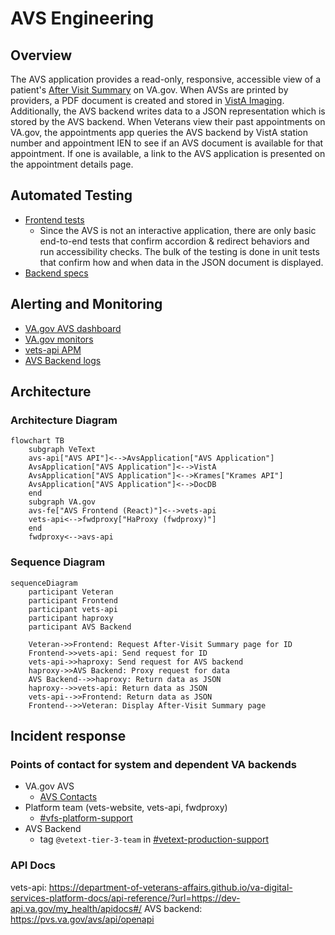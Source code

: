 # AVS Engineering

## Overview

The AVS application provides a read-only, responsive, accessible view of a patient's [After Visit Summary](https://github.com/department-of-veterans-affairs/va.gov-team/tree/master/products/health-care/digital-health-modernization/mhv-to-va.gov/avs#overview-and-problem-statement) on VA.gov. When AVSs are printed by providers, a PDF document is created and stored in [VistA Imaging](https://dvagov.sharepoint.com/sites/vhahealth-information-management/SitePages/VistA-Imaging.aspx). Additionally, the AVS backend writes data to a JSON representation which is stored by the AVS backend. When Veterans view their past appointments on VA.gov, the appointments app queries the AVS backend by VistA station number and appointment IEN to see if an AVS document is available for that appointment. If one is available, a link to the AVS application is presented on the appointment details page.

## Automated Testing

- [Frontend tests](https://github.com/department-of-veterans-affairs/vets-website/tree/main/src/applications/avs/tests)
  - Since the AVS is not an interactive application, there are only basic end-to-end tests that confirm accordion & redirect behaviors and run accessibility checks. The bulk of the testing is done in unit tests that confirm how and when data in the JSON document is displayed.
- [Backend specs](https://github.com/department-of-veterans-affairs/vets-api/tree/master/modules/avs/spec)

## Alerting and Monitoring

- [VA.gov AVS dashboard](https://vagov.ddog-gov.com/dashboard/afd-cht-fsb/vagov-after-visit-summary)
- [VA.gov monitors](https://vagov.ddog-gov.com/monitors/manage?q=service%3Aafter-visit-summary&order=desc)
- [vets-api APM](https://vagov.ddog-gov.com/services/service/after-visit-summary?env=eks-prod)
- [AVS Backend logs](https://vetext.ddog-gov.com/logs?query=service%3Aavs-web-apache-prod%20%22%2Favs%2Fapi%22%20)

## Architecture

### Architecture Diagram

```mermaid
flowchart TB
    subgraph VeText
    avs-api["AVS API"]<-->AvsApplication["AVS Application"]
    AvsApplication["AVS Application"]<-->VistA
    AvsApplication["AVS Application"]<-->Krames["Krames API"]
    AvsApplication["AVS Application"]<-->DocDB
    end
    subgraph VA.gov
    avs-fe["AVS Frontend (React)"]<-->vets-api
    vets-api<-->fwdproxy["HaProxy (fwdproxy)"]
    end    
    fwdproxy<-->avs-api
```

### Sequence Diagram

```mermaid
sequenceDiagram
    participant Veteran
    participant Frontend
    participant vets-api
    participant haproxy
    participant AVS Backend

    Veteran->>Frontend: Request After-Visit Summary page for ID
    Frontend->>vets-api: Send request for ID
    vets-api->>haproxy: Send request for AVS backend
    haproxy->>AVS Backend: Proxy request for data
    AVS Backend-->>haproxy: Return data as JSON
    haproxy-->>vets-api: Return data as JSON
    vets-api-->>Frontend: Return data as JSON
    Frontend-->>Veteran: Display After-Visit Summary page
```

## Incident response  

### Points of contact for system and dependent VA backends

- VA.gov AVS
  - [AVS Contacts](https://github.com/department-of-veterans-affairs/va.gov-team/blob/master/products/health-care/digital-health-modernization/mhv-to-va.gov/avs/README.md#communications)
- Platform team (vets-website, vets-api, fwdproxy)
  - [#vfs-platform-support](https://dsva.slack.com/archives/CBU0KDSB1)
- AVS Backend
  - tag `@vetext-tier-3-team` in [#vetext-production-support](https://dsva.slack.com/archives/C052BC1893K)

### API Docs

vets-api: https://department-of-veterans-affairs.github.io/va-digital-services-platform-docs/api-reference/?url=https://dev-api.va.gov/my_health/apidocs#/
AVS backend: https://pvs.va.gov/avs/api/openapi

